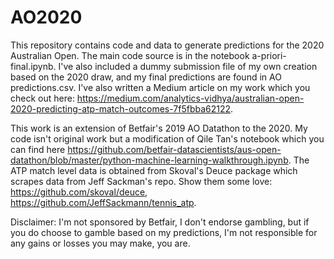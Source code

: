 # AO2020

This repository contains code and data to generate predictions for the 2020 Australian Open. The main code source is in the notebook a-priori-final.ipynb.
I've also included a dummy submission file of my own creation based on the 2020 draw, and my final predictions are found in AO predictions.csv. I've also written a Medium article on my work which you check out here: https://medium.com/analytics-vidhya/australian-open-2020-predicting-atp-match-outcomes-7f5fbba62122.

This work is an extension of Betfair's 2019 AO Datathon to the 2020. My code isn't original work but a modification of Qile Tan's notebook which you can find here https://github.com/betfair-datascientists/aus-open-datathon/blob/master/python-machine-learning-walkthrough.ipynb. The ATP match level data is obtained from Skoval's Deuce package which scrapes data from Jeff Sackman's repo.
Show them some love: https://github.com/skoval/deuce, https://github.com/JeffSackmann/tennis_atp.

Disclaimer: I'm not sponsored by Betfair, I don't endorse gambling, but if you do choose to gamble based on my predictions, I'm not responsible for any gains or losses you may make, you are.
